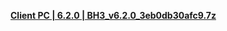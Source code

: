 **[Client PC | 6.2.0 | BH3_v6.2.0_3eb0db30afc9.7z ](https://bundle.bh3.com/ptpublic/rel/20221106182828_Sd8hWJzQkh5gR2ZV/PC/BH3_v6.2.0_3eb0db30afc9.7z)**
